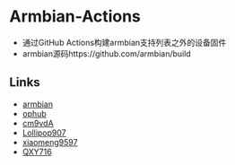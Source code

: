 # Armbian-Actions  
- 通过GitHub Actions构建armbian支持列表之外的设备固件
- armbian源码https://github.com/armbian/build

## Links  
- [armbian](https://github.com/armbian/build)
- [ophub](https://github.com/ophub/amlogic-s9xxx-armbian)
- [cm9vdA](https://github.com/cm9vdA/build-armbian)
- [Lollipop907](https://github.com/Lollipop907)
- [xiaomeng9597](https://github.com/xiaomeng9597/iStoreOS-For-RK33XX)
- [QXY716](https://github.com/QXY716/Fine3399-rk3399-armbian)
